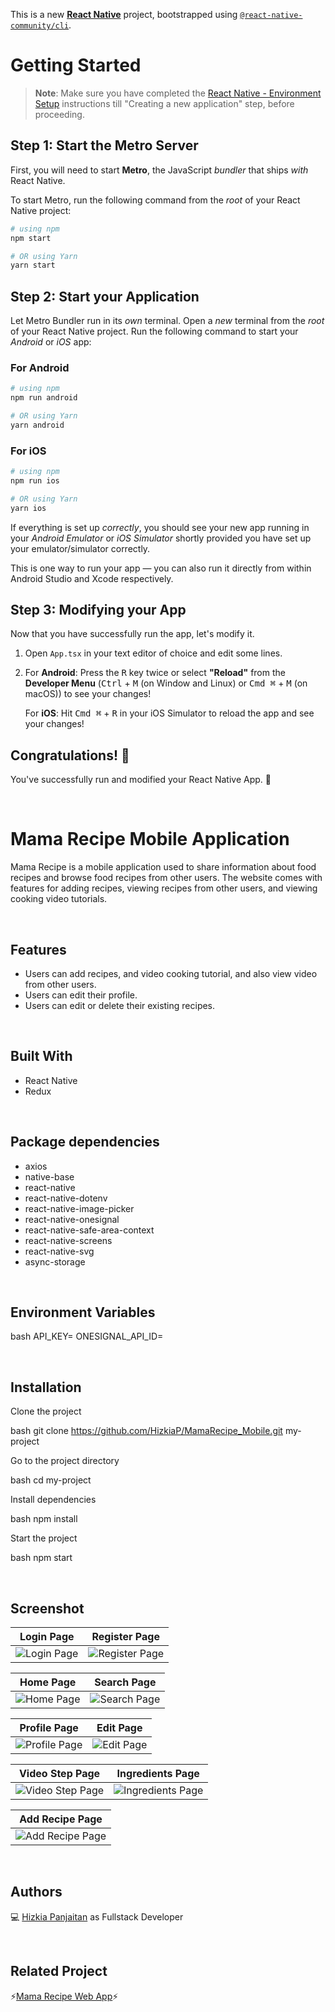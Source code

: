 This is a new [**React Native**](https://reactnative.dev) project, bootstrapped using [`@react-native-community/cli`](https://github.com/react-native-community/cli).

# Getting Started

>**Note**: Make sure you have completed the [React Native - Environment Setup](https://reactnative.dev/docs/environment-setup) instructions till "Creating a new application" step, before proceeding.

## Step 1: Start the Metro Server

First, you will need to start **Metro**, the JavaScript _bundler_ that ships _with_ React Native.

To start Metro, run the following command from the _root_ of your React Native project:

```bash
# using npm
npm start

# OR using Yarn
yarn start
```

## Step 2: Start your Application

Let Metro Bundler run in its _own_ terminal. Open a _new_ terminal from the _root_ of your React Native project. Run the following command to start your _Android_ or _iOS_ app:

### For Android

```bash
# using npm
npm run android

# OR using Yarn
yarn android
```

### For iOS

```bash
# using npm
npm run ios

# OR using Yarn
yarn ios
```

If everything is set up _correctly_, you should see your new app running in your _Android Emulator_ or _iOS Simulator_ shortly provided you have set up your emulator/simulator correctly.

This is one way to run your app — you can also run it directly from within Android Studio and Xcode respectively.

## Step 3: Modifying your App

Now that you have successfully run the app, let's modify it.

1. Open `App.tsx` in your text editor of choice and edit some lines.
2. For **Android**: Press the <kbd>R</kbd> key twice or select **"Reload"** from the **Developer Menu** (<kbd>Ctrl</kbd> + <kbd>M</kbd> (on Window and Linux) or <kbd>Cmd ⌘</kbd> + <kbd>M</kbd> (on macOS)) to see your changes!

   For **iOS**: Hit <kbd>Cmd ⌘</kbd> + <kbd>R</kbd> in your iOS Simulator to reload the app and see your changes!

## Congratulations! :tada:

You've successfully run and modified your React Native App. :partying_face:

<br />

# Mama Recipe Mobile Application

Mama Recipe is a mobile application used to share information about food recipes and browse food recipes from other users. The website comes with features for adding recipes, viewing recipes from other users, and viewing cooking video tutorials.

<br />

## Features

- Users can add recipes, and video cooking tutorial, and also view video from other users.
- Users can edit their profile.
- Users can edit or delete their existing recipes.

<br />

## Built With

- React Native
- Redux

<br />

## Package dependencies

- axios
- native-base
- react-native
- react-native-dotenv
- react-native-image-picker
- react-native-onesignal
- react-native-safe-area-context
- react-native-screens
- react-native-svg
- async-storage

<br />

## Environment Variables

bash
API_KEY=
ONESIGNAL_API_ID=

<br />

## Installation

Clone the project

bash
  git clone https://github.com/HizkiaP/MamaRecipe_Mobile.git my-project


Go to the project directory

bash
  cd my-project


Install dependencies

bash
  npm install


Start the project

bash
  npm start

<br />

## Screenshot
| Login Page | Register Page |
|------------|---------------|
|![Login Page](https://drive.google.com/uc?export=view&id=1klDU4AbkwK1GUgKJhozQQnl_ML3JDB1f) | ![Register Page](https://drive.google.com/file/d/1uUdrutecGDyJ5K8YRSU8Tdl1hIVtZQ84/view?usp=sharing)|

| Home Page | Search Page |
|------------|---------------|
|![Home Page](https://drive.google.com/file/d/1dav4BE0l1L_uUsQlQjZj_MFw1iQHiNy7/view?usp=sharing) | ![Search Page](https://drive.google.com/file/d/1yb7VUL8wZb8NKIdkUPVQhKrI4fGQ74ZX/view?usp=sharing)|

| Profile Page | Edit Page |
|------------|---------------|
|![Profile Page](https://drive.google.com/file/d/1yb7VUL8wZb8NKIdkUPVQhKrI4fGQ74ZX/view?usp=sharing) | ![Edit Page](https://drive.google.com/file/d/195F1YR9WZAG2V335si38mIzjqjOFML5g/view?usp=sharing)|

| Video Step Page | Ingredients Page |
|------------|---------------|
|![Video Step Page](https://drive.google.com/file/d/1DL6mjIBl32QEiDUrnIVpTZ4qZjXAK5b4/view?usp=sharing) | ![Ingredients Page](https://drive.google.com/file/d/1RoH-FrZ2wn6e9cZqbC_r7waNGfBdJ6aR/view?usp=sharing)|

| Add Recipe Page |
|------------|
|![Add Recipe Page](https://drive.google.com/file/d/1aAOsx93o0kehBL5qDXjKyDXL1ilwdD-_/view?usp=sharing)|

<br />

## Authors

💻 [Hizkia Panjaitan](https://github.com/HizkiaP) as Fullstack Developer

<br />

## Related Project

⚡[Mama Recipe Web App](https://github.com/HizkiaP/MamaRecipe_FrontEnd)⚡


